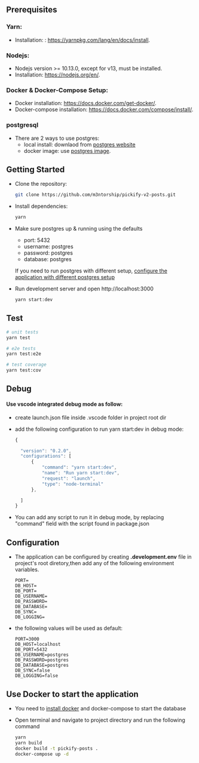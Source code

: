 ## Prerequisites

### Yarn:

- Installation: : https://yarnpkg.com/lang/en/docs/install.

### Nodejs:

- Nodejs version >= 10.13.0, except for v13, must be installed.
- Installation: https://nodejs.org/en/.

### Docker & Docker-Compose Setup:

- Docker installation: https://docs.docker.com/get-docker/.
- Docker-compose installation: https://docs.docker.com/compose/install/.

### postgresql

- There are 2 ways to use postgres:
  - local install: downlaod from [postgres website](https://www.postgresql.org/download/)
  - docker image: use [postgres image](https://hub.docker.com/_/postgres).

## Getting Started

- Clone the repository:

  ```bash
  git clone https://github.com/m3ntorship/pickify-v2-posts.git
  ```

- Install dependencies:

  ```bash
  yarn
  ```

- Make sure postgres up & running using the defaults

  - port: 5432
  - username: postgres
  - password: postgres
  - database: postgres

  If you need to run postgres with different setup, [configure the application with different postgres setup](##Configuration)

- Run development server and open http://localhost:3000

  ```bash
  yarn start:dev
  ```

## Test

```bash
# unit tests
yarn test

# e2e tests
yarn test:e2e

# test coverage
yarn test:cov
```

## Debug

#### Use vscode integrated debug mode as follow:

- create launch.json file inside .vscode folder in project root dir
- add the following configuration to run yarn start:dev in debug mode:

  ```javascript
  {

    "version": "0.2.0",
    "configurations": [
        {
            "command": "yarn start:dev",
            "name": "Run yarn start:dev",
            "request": "launch",
            "type": "node-terminal"
        },

    ]
  }
  ```

- You can add any script to run it in debug mode, by replacing "command" field with the script found in package.json

## Configuration

- The application can be configured by creating **.development.env** file in project's root diretory,then add any of the following environment variables.

  ```
  PORT=
  DB_HOST=
  DB_PORT=
  DB_USERNAME=
  DB_PASSWORD=
  DB_DATABASE=
  DB_SYNC=
  DB_LOGGING=
  ```

- the following values will be used as default:

  ```
  PORT=3000
  DB_HOST=localhost
  DB_PORT=5432
  DB_USERNAME=postgres
  DB_PASSWORD=postgres
  DB_DATABASE=postgres
  DB_SYNC=false
  DB_LOGGING=false
  ```

## Use Docker to start the application

- You need to [install docker](#docker-&-docker-compose-setup) and docker-compose to start the database

- Open terminal and navigate to project directory and run the following command

  ```bash
  yarn
  yarn build
  docker build -t pickify-posts .
  docker-compose up -d
  ```
